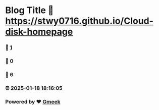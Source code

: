 # Blog Title :link: https://stwy0716.github.io/Cloud-disk-homepage 
### :page_facing_up: [1](https://stwy0716.github.io/Cloud-disk-homepage/tag.html) 
### :speech_balloon: 0 
### :hibiscus: 6 
### :alarm_clock: 2025-01-18 18:16:05 
### Powered by :heart: [Gmeek](https://github.com/Meekdai/Gmeek)
